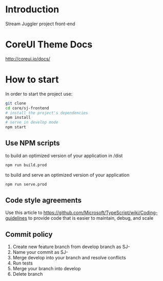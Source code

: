 # Introduction

Stream Juggler project front-end

# CoreUI Theme Docs

http://coreui.io/docs/

# How to start

In order to start the project use:

```bash
git clone 
cd core/sj-frontend
# install the project's dependencies
npm install
# serve in develop mode
npm start
```

## Use NPM scripts
to build an optimized version of your application in /dist
```bash
npm run build.prod
```
to build and serve an optimized version of your application
```bash
npm run serve.prod
```


## Code style agreements
Use this article to https://github.com/Microsoft/TypeScript/wiki/Coding-guidelines 
to provide code that is easier to maintain, debug, and scale

## Commit policy
1. Create new feature branch from develop branch as SJ-<number of task>
2. Name your commit as SJ-<number of task> <description>
3. Merge develop into your branch and resolve conflicts
4. Run tests
5. Merge your branch into develop
6. Delete branch

